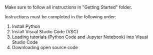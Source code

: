 Make sure to follow all instructions in "Getting Started" folder. 

Instructions must be completed in the following order:
  1. Install Python
  2. Install Visual Studio Code (VSC)
  3. Loading tutorials (Python Code and Jupyter Notebook) into Visual Studio Code
  4. Downloading open source code
  
